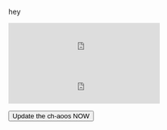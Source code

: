 hey

<iframe id="pew" height="80px" width="300px" frameborder="0" src="https://akshatmittal.com/youtube-realtime/embed/#!/UC-lHJZR3Gqxm24_Vd_AJ5Yw" style="border: 0; width:300px; height:80px; background-color: #FFF;"></iframe>
<iframe id="suc" height="80px" width="300px" frameborder="0" src="https://akshatmittal.com/youtube-realtime/embed/#!/UCq-Fj5jknLsUf-MWSy4_brA" style="border: 0; width:300px; height:80px; background-color: #FFF;"></iframe>
 
<script>
  function update(){
  document.getElementById('pew').src = document.getElementById('iframeid').src
  document.getElementById('suc').src = document.getElementById('iframeid').src
 }
</script>
<button onClick="update()">Update the ch-aoos NOW</button>
